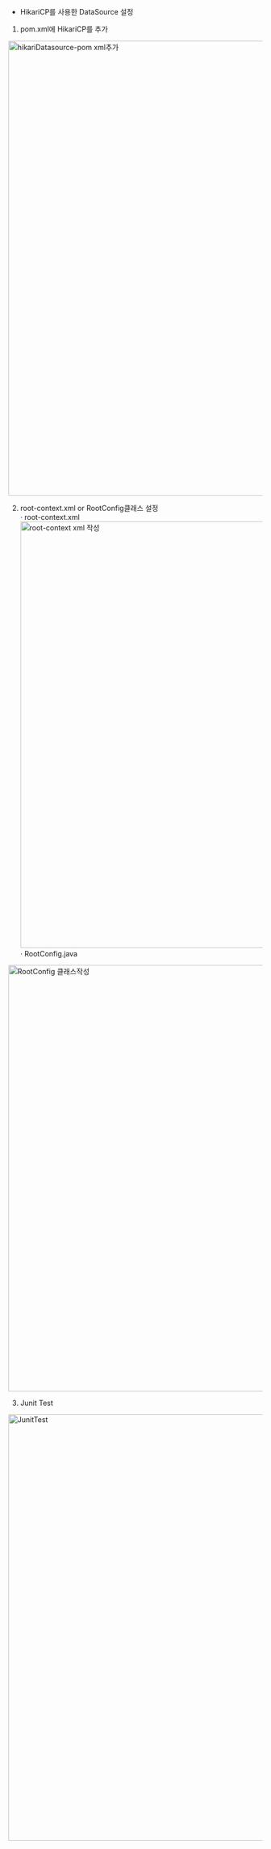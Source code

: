 - HikariCP를 사용한 DataSource 설정

1. pom.xml에 HikariCP를 추가
<img width="900" alt="hikariDatasource-pom xml추가" src="https://user-images.githubusercontent.com/44339530/75091857-4eefc780-55b5-11ea-8d17-44c4209d4715.png">

2. root-context.xml or RootConfig클래스 설정<br>
· root-context.xml
<img width="844" alt="root-context xml 작성" src="https://user-images.githubusercontent.com/44339530/75091858-51522180-55b5-11ea-8bbb-dee3c18e1b24.png"><br>
· RootConfig.java
<img width="844" alt="RootConfig 클래스작성" src="https://user-images.githubusercontent.com/44339530/75091862-531be500-55b5-11ea-98ac-9762474af3b7.png">

3. Junit Test
<img width="844" alt="JunitTest" src="https://user-images.githubusercontent.com/44339530/75091863-544d1200-55b5-11ea-97c1-6e3035b9ae09.png">